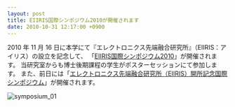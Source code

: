 ```yaml
---
layout: post
title: EIIRIS国際シンポジウム2010が開催されます
date: 2010-10-31 12:17:00 +0900
---
```


2010 年 11 月 16 日に本学にて『エレクトロニクス先端融合研究所』（EIIRIS：アイリス）の設立を記念して、
「[EIIRIS国際シンポジウム2010](http://www.tut.ac.jp/wakate/news/51.html)」が開催されます。
当研究室からも博士後期課程の学生がポスターセッションにて参加します。
また、前日には「[エレクトロニクス先端融合研究所（EIIRIS）開所記念国際シンポジウム](http://www.tut.ac.jp/wakate/news/55.html)」が開催されます。

![symposium_01]({{site.baseurl}}/img/2010-10-31-eiiris2010.jpg)